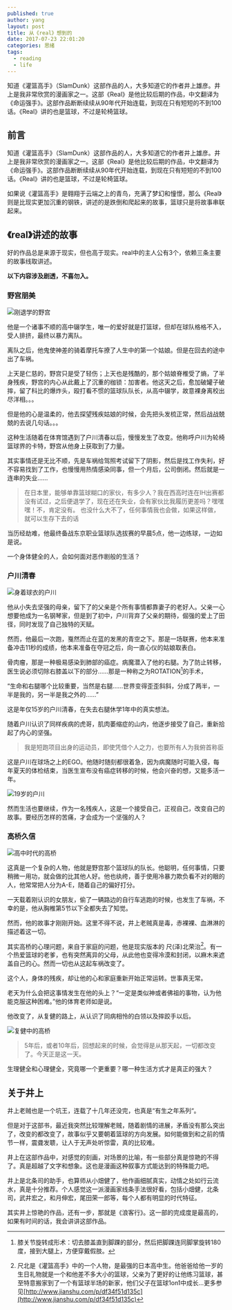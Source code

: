 ```yaml
---
published: true
author: yang
layout: post
title: 从《real》想到的
date: 2017-07-23 22:01:20
categories: 思绪
tags:
  - reading
  - life
---
```


知道《灌篮高手》（SlamDunk）这部作品的人，大多知道它的作者井上雄彦。井上是我非常欣赏的漫画家之一。这部《Real》是他比较后期的作品，中文翻译为《命运强手》。这部作品断断续续从90年代开始连载，到现在只有短短的不到100话。《Real》讲的也是篮球，不过是轮椅篮球。


<!--more-->
## 前言

知道《灌篮高手》（SlamDunk）这部作品的人，大多知道它的作者井上雄彦。井上是我非常欣赏的漫画家之一。这部《Real》是他比较后期的作品，中文翻译为《命运强手》。这部作品断断续续从90年代开始连载，到现在只有短短的不到100话。《Real》讲的也是篮球，不过是轮椅篮球。

如果说《灌篮高手》是翱翔于云端之上的青鸟，充满了梦幻和憧憬，那么《Real》则是比现实更加沉重的钢铁，讲述的是跌倒和爬起来的故事，篮球只是将故事串联起来。

## 《real》讲述的故事

好的作品总是来源于现实，但也高于现实。real中的主人公有3个，依赖三条主要的故事线取讲述。

**以下内容涉及剧透，不喜勿入。**

### 野宫朋美

![刚退学的野宫](http://img.skydrift.cn/1714479915.png)



他是一个诸事不顺的高中辍学生，唯一的爱好就是打篮球，但却在球队格格不入，受人排挤，最终以暴力离队。

离队之后，他鬼使神差的骑着摩托车撩了人生中的第一个姑娘。但是在回去的途中出了车祸。

上天是仁慈的，野宫只是受了轻伤；上天也是残酷的，那个姑娘脊椎受了熵，了半身残疾，野宫的内心从此戴上了沉重的枷锁：加害者。他这天之后，愈加破罐子破摔，留了科比的爆炸头，殴打看不惯的篮球队队长，从高中辍学，故意裸身离校出尽洋相。。。

但是他的心是温柔的，他去探望残疾姑娘的时候，会先把头发梳正常，然后战战兢兢的去说几句话。。。

这种生活随着在体育馆遇到了户川清春以后，慢慢发生了改变。他称呼户川为轮椅篮球界的卡特，野宫从他身上获取到了力量。

其实事情还是无比不顺，先是车祸给驾照考试留下了阴影，然后是找工作失利，好不容易找到了工作，也慢慢用热情感染同事，但一个月后，公司倒闭。然后就是一连串的失业……

>在日本里，能够单靠篮球糊口的家伙，有多少人？我在西高时连在IH出赛都没有试过，之后便退学了，现在还在失业，会有家伙比我履历更差吗？嘿嘿嘿！不，肯定没有。
>也没什么大不了，任何事情我也会做，如果这样做，就可以生存下去的话

当历经劫难，他最终备战东京职业篮球队选拔赛的早晨5点，他一边练球，一边如是说。

一个身体健全的人，会如何面对恶作剧般的生活？

### 户川清春

![身着球衣的户川](http://img.skydrift.cn/1714479941.png)



他从小失去坚强的母亲，留下了的父亲是个所有事情都靠妻子的老好人。父亲一心想要他成为一名钢琴家，但是到了初中，户川背弃了父亲的期待，倔强的爱上了田径，同时发现了自己独特的天赋。

然而，他最后一次跑，戛然而止在蓝的发黑的青空之下。那是一场联赛，他本来准备冲击11秒的成绩，他本来准备在夺冠之后，向一直心仪的姑娘取表白。

骨肉瘤，那是一种极易感染到肺部的癌症。病魔潜入了他的右腿。为了防止转移，医生说必须切除右膝盖以下的部分……那是一种称之为ROTATION[^2]的手术，

“生命和右腿哪个比较重要，当然是右腿……世界变得歪歪斜斜，分成了两半，一半是我的，另一半是我之外的……”

这是年仅15岁的户川清春，在失去右腿休学1年中的真实想法。

随着户川认识了同样疾病的虎哥，肌肉萎缩症的山内，他逐步接受了自己，重新拾起了内心的坚强。

> 我是短跑项目出身的运动员，即使凭借个人之力，也要所有人为我俯首称臣

这是户川在球场之上的EGO。他随时随刻都很着急，因为病魔随时可能入侵，每年夏天的体检结束，当医生宣布没有癌症转移的时候，他会兴奋的想，又能多活一年。

![19岁的户川](http://img.skydrift.cn/1714479967.png)

然而生活也要继续，作为一名残疾人，这是一个接受自己，正视自己，改变自己的故事。要经历怎样的苦痛，才会成为一个坚强的人？

### 高桥久信

![高中时代的高桥](http://img.skydrift.cn/1714480002.png)


这真是一个复杂的人物，他就是野宫那个篮球队的队长。他聪明，任何事情，只要稍微一用功，就会做的比其他人好。他也纨绔，善于使用冷暴力欺负看不对的眼的人，他常常把人分为A-E，随着自己的偏好打分。

一天载着刚认识的女朋友，偷了一辆路边的自行车逃跑的时候，也发生了车祸，不幸的是，他从胸椎第5节以下全都失去了知觉。

然而，他的故事才刚刚开始。这里不得不说，井上老贼真是毒，赤裸裸、血淋淋的描述着这一切。

其实高桥的心理问题，来自于家庭的问题，他是现实版本的 尺(泽)北荣治[^1]。有一个热爱篮球的老爹，也有突然离异的父母，从此他也变得冷漠和封闭，以麻木来遮盖自己的心。然而一切也从这起车祸改变了。

这个人，身体的残疾，却让他的心和家庭重新开始正常运转。世事真无常。

老天为什么会把这事情发生在他的头上？“一定是类似神或者佛祖的事物，认为他能克服这种困难。”他的体育老师如是说。

他改变了，从复健的路上，从认识了同病相怜的白领以及摔跤手以后。

![复健中的高桥](http://img.skydrift.cn/1714480022.png)


> 5年后，或者10年后，回想起来的时候，会觉得是从那天起，一切都改变了。今天正是这一天。

生理健全和心理健全，究竟哪一个更重要？哪一种生活方式才是真正的强大？

## 关于井上

井上老贼也是一个坑王，连载了十几年还没完，也真是“有生之年系列“。

但是对于这部书，最近我突然比较理解老贼，随着剧情的进展，矛盾没有那么突出了，改变的都改变了，故事似乎又要朝着篮球的方向发展。如何能做到和之前的情节一样，震聋发聩，让人于无声处听惊雷，真的比较难。

井上在这部作品中，对感觉的刻画，对场景的比喻，有一些部分真是惊艳的不得了。真是超越了文字和想象。这也是漫画这种叙事方式能达到的特殊能力吧。

井上是北条司的助手，也算师从小畑健了，他作画细腻真实，动情之处如行云流水，真是十分推荐。个人感觉这一派漫画家线条手法很好看，包括小畑健，北条司，武井宏之，和月伸宏，尾田荣一郎等，每个人都有明显的时代特征。

其实井上惊艳的作品，还有一步，那就是《浪客行》。这一部的完成度是最高的，如果有时间的话，我会讲讲这部作品。


[^1]: 尺北是《灌篮高手》中的一个人物，是最强的日本高中生。他爸爸给他一岁的生日礼物就是一个和他差不多大小的篮球，父亲为了更好的让他练习篮球，甚至特意搬家到了一个有篮球半场的新家，他们父子在篮球1on1中成长...更多参见[http://www.jianshu.com/p/df34f51d135c](http://www.jianshu.com/p/df34f51d135c)
[^2]: 膝关节旋转成形术：切去膝盖直到脚踝的部分，然后把脚踝连同脚掌旋转180度，接到大腿上，方便穿戴假肢。

